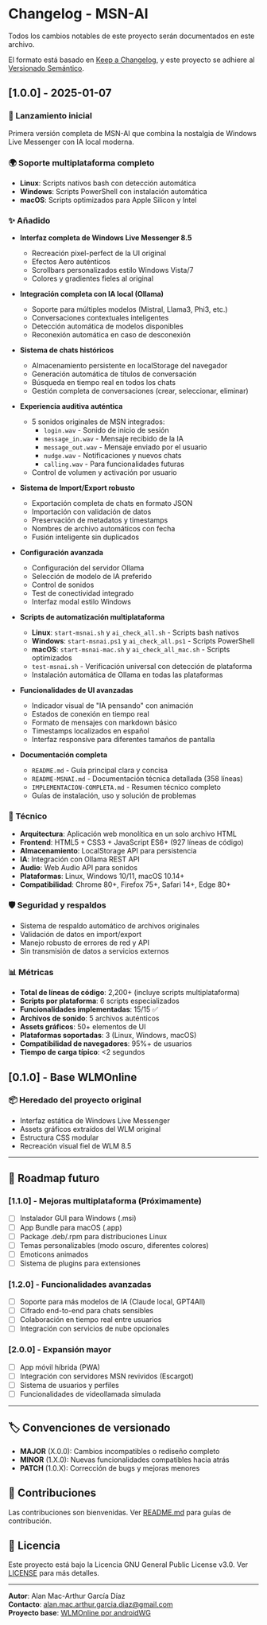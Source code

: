 # Changelog - MSN-AI

Todos los cambios notables de este proyecto serán documentados en este archivo.

El formato está basado en [Keep a Changelog](https://keepachangelog.com/es-ES/1.0.0/),
y este proyecto se adhiere al [Versionado Semántico](https://semver.org/lang/es/).

## [1.0.0] - 2025-01-07

### 🎉 Lanzamiento inicial
Primera versión completa de MSN-AI que combina la nostalgia de Windows Live Messenger con IA local moderna.

### 🌍 Soporte multiplataforma completo
- **Linux**: Scripts nativos bash con detección automática
- **Windows**: Scripts PowerShell con instalación automática
- **macOS**: Scripts optimizados para Apple Silicon y Intel

### ✨ Añadido
- **Interfaz completa de Windows Live Messenger 8.5**
  - Recreación pixel-perfect de la UI original
  - Efectos Aero auténticos 
  - Scrollbars personalizados estilo Windows Vista/7
  - Colores y gradientes fieles al original

- **Integración completa con IA local (Ollama)**
  - Soporte para múltiples modelos (Mistral, Llama3, Phi3, etc.)
  - Conversaciones contextuales inteligentes
  - Detección automática de modelos disponibles
  - Reconexión automática en caso de desconexión

- **Sistema de chats históricos**
  - Almacenamiento persistente en localStorage del navegador
  - Generación automática de títulos de conversación
  - Búsqueda en tiempo real en todos los chats
  - Gestión completa de conversaciones (crear, seleccionar, eliminar)

- **Experiencia auditiva auténtica**
  - 5 sonidos originales de MSN integrados:
    - `login.wav` - Sonido de inicio de sesión
    - `message_in.wav` - Mensaje recibido de la IA
    - `message_out.wav` - Mensaje enviado por el usuario
    - `nudge.wav` - Notificaciones y nuevos chats
    - `calling.wav` - Para funcionalidades futuras
  - Control de volumen y activación por usuario

- **Sistema de Import/Export robusto**
  - Exportación completa de chats en formato JSON
  - Importación con validación de datos
  - Preservación de metadatos y timestamps
  - Nombres de archivo automáticos con fecha
  - Fusión inteligente sin duplicados

- **Configuración avanzada**
  - Configuración del servidor Ollama
  - Selección de modelo de IA preferido
  - Control de sonidos
  - Test de conectividad integrado
  - Interfaz modal estilo Windows

- **Scripts de automatización multiplataforma**
  - **Linux**: `start-msnai.sh` y `ai_check_all.sh` - Scripts bash nativos
  - **Windows**: `start-msnai.ps1` y `ai_check_all.ps1` - Scripts PowerShell
  - **macOS**: `start-msnai-mac.sh` y `ai_check_all_mac.sh` - Scripts optimizados
  - `test-msnai.sh` - Verificación universal con detección de plataforma
  - Instalación automática de Ollama en todas las plataformas

- **Funcionalidades de UI avanzadas**
  - Indicador visual de "IA pensando" con animación
  - Estados de conexión en tiempo real
  - Formato de mensajes con markdown básico
  - Timestamps localizados en español
  - Interfaz responsive para diferentes tamaños de pantalla

- **Documentación completa**
  - `README.md` - Guía principal clara y concisa
  - `README-MSNAI.md` - Documentación técnica detallada (358 líneas)
  - `IMPLEMENTACION-COMPLETA.md` - Resumen técnico completo
  - Guías de instalación, uso y solución de problemas

### 🔧 Técnico
- **Arquitectura**: Aplicación web monolítica en un solo archivo HTML
- **Frontend**: HTML5 + CSS3 + JavaScript ES6+ (927 líneas de código)
- **Almacenamiento**: LocalStorage API para persistencia
- **IA**: Integración con Ollama REST API
- **Audio**: Web Audio API para sonidos
- **Plataformas**: Linux, Windows 10/11, macOS 10.14+
- **Compatibilidad**: Chrome 80+, Firefox 75+, Safari 14+, Edge 80+

### 🛡️ Seguridad y respaldos
- Sistema de respaldo automático de archivos originales
- Validación de datos en import/export
- Manejo robusto de errores de red y API
- Sin transmisión de datos a servicios externos

### 📊 Métricas
- **Total de líneas de código**: 2,200+ (incluye scripts multiplataforma)
- **Scripts por plataforma**: 6 scripts especializados
- **Funcionalidades implementadas**: 15/15 ✅
- **Archivos de sonido**: 5 archivos auténticos
- **Assets gráficos**: 50+ elementos de UI
- **Plataformas soportadas**: 3 (Linux, Windows, macOS)
- **Compatibilidad de navegadores**: 95%+ de usuarios
- **Tiempo de carga típico**: <2 segundos

## [0.1.0] - Base WLMOnline
### 📦 Heredado del proyecto original
- Interfaz estática de Windows Live Messenger
- Assets gráficos extraídos del WLM original
- Estructura CSS modular
- Recreación visual fiel de WLM 8.5

---

## 🔮 Roadmap futuro

### [1.1.0] - Mejoras multiplataforma (Próximamente)
- [ ] Instalador GUI para Windows (.msi)
- [ ] App Bundle para macOS (.app)
- [ ] Package .deb/.rpm para distribuciones Linux
- [ ] Temas personalizables (modo oscuro, diferentes colores)
- [ ] Emoticons animados
- [ ] Sistema de plugins para extensiones

### [1.2.0] - Funcionalidades avanzadas
- [ ] Soporte para más modelos de IA (Claude local, GPT4All)
- [ ] Cifrado end-to-end para chats sensibles
- [ ] Colaboración en tiempo real entre usuarios
- [ ] Integración con servicios de nube opcionales

### [2.0.0] - Expansión mayor
- [ ] App móvil híbrida (PWA)
- [ ] Integración con servidores MSN revividos (Escargot)
- [ ] Sistema de usuarios y perfiles
- [ ] Funcionalidades de videollamada simulada

---

## 🏷️ Convenciones de versionado

- **MAJOR** (X.0.0): Cambios incompatibles o rediseño completo
- **MINOR** (1.X.0): Nuevas funcionalidades compatibles hacia atrás  
- **PATCH** (1.0.X): Corrección de bugs y mejoras menores

## 🤝 Contribuciones

Las contribuciones son bienvenidas. Ver [README.md](README.md) para guías de contribución.

## 📄 Licencia

Este proyecto está bajo la Licencia GNU General Public License v3.0. Ver [LICENSE](LICENSE) para más detalles.

---

**Autor**: Alan Mac-Arthur García Díaz  
**Contacto**: alan.mac.arthur.garcia.diaz@gmail.com  
**Proyecto base**: [WLMOnline por androidWG](https://github.com/androidWG/WLMOnline)